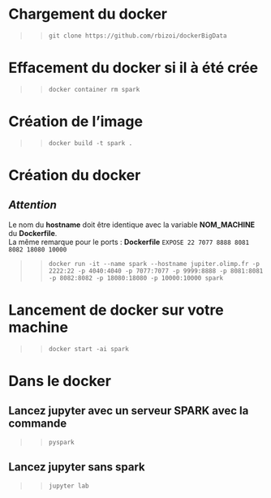 # Chargement du docker 

>> `git clone https://github.com/rbizoi/dockerBigData`

# Effacement du docker si il à été crée 

>> `docker container rm spark`

# Création de l’image

>> `docker build -t spark .`

# Création du docker  

## *Attention* 

Le nom du **hostname** doit être identique avec la variable **NOM_MACHINE** du **Dockerfile**.<br>
La même remarque pour le ports : 
            **Dockerfile**  `EXPOSE 22 7077 8888 8081 8082 18080 10000`

>> `docker run -it --name spark --hostname jupiter.olimp.fr -p 2222:22 -p 4040:4040 -p 7077:7077 -p 9999:8888 -p 8081:8081 -p 8082:8082 -p 18080:18080 -p 10000:10000 spark`

# Lancement de docker sur votre machine 

>> `docker start -ai spark`

# Dans le docker 

## Lancez jupyter avec un serveur SPARK avec la commande 
>> `pyspark`

## Lancez jupyter sans spark  
>> `jupyter lab`
